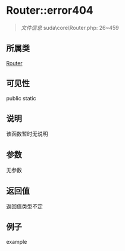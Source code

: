 # Router::error404



> *文件信息* suda\core\Router.php: 26~459

## 所属类 

[Router](../Router.md)

## 可见性

 public static

## 说明

该函数暂时无说明


## 参数


无参数


## 返回值

返回值类型不定


## 例子

example